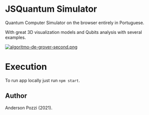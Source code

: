 # JSQuantum Simulator

Quantum Computer Simulator on the browser entirely in Portuguese. 

With great 3D visualization models and Qubits analysis with several examples.

[![algoritmo-de-grover-second.png](https://i.postimg.cc/X7nZD9N4/algoritmo-de-grover-second.png)](https://postimg.cc/K4sv1kgH)

# Execution

To run app locally just run `npm start`.

## Author

Anderson Pozzi (2021).